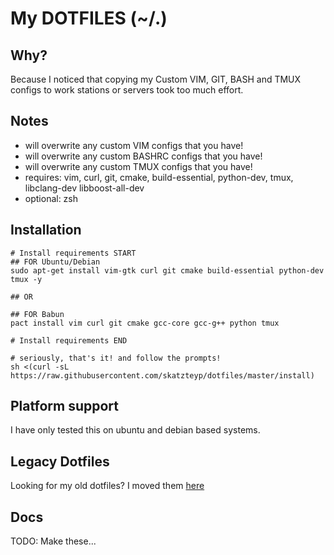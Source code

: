 My DOTFILES (~/.)
===

Why?
---
Because I noticed that copying my Custom VIM, GIT, BASH and TMUX configs to
work stations or servers took too much effort.

Notes
---
- will overwrite any custom VIM configs that you have!
- will overwrite any custom BASHRC configs that you have!
- will overwrite any custom TMUX configs that you have!
- requires: vim, curl, git, cmake, build-essential, python-dev, tmux, libclang-dev libboost-all-dev
- optional: zsh

Installation
---
```shell
# Install requirements START
## FOR Ubuntu/Debian
sudo apt-get install vim-gtk curl git cmake build-essential python-dev tmux -y

## OR

## FOR Babun
pact install vim curl git cmake gcc-core gcc-g++ python tmux

# Install requirements END

# seriously, that's it! and follow the prompts!
sh <(curl -sL https://raw.githubusercontent.com/skatzteyp/dotfiles/master/install)
```

Platform support
---
I have only tested this on ubuntu and debian based systems.

Legacy Dotfiles
---
Looking for my old dotfiles? I moved them [here](https://github.com/mxaddict/dotfiles_legacy.git)

Docs
---
TODO: Make these...
